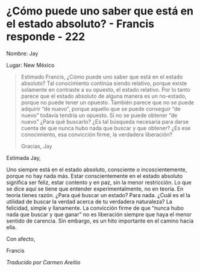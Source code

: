 # ¿Cómo puede uno saber que está en el estado absoluto? - Francis responde - 222

Nombre: Jay

Lugar: New México

>Estimado Francis, ¿Cómo puede uno saber que está en el estado absoluto? Tal conocimiento continúa siendo relativo, porque existe solamente en contraste a su opuesto, el estado relativo. Por lo tanto parece que el estado absoluto de alguna manera es un no-estado, porque no puede tener un opuesto. También parece que no se puede adquirir “de nuevo”, porque aquello que se puede conseguir “de nuevo” todavía tendría un opuesto. Si no se puede obtener “de nuevo” ¿Para qué buscarlo? ¿Es tal búsqueda necesaria para darse cuenta de que nunca hubo nada que buscar y que obtener? ¿Es ese conocimiento, esa convicción firme, la verdadera liberación?
>
>Gracias, Jay

Estimada Jay,

Uno siempre está en el estado absoluto, consciente o incoscientemente, porque no hay nada más. Estar conscientemente en el estado absoluto significa ser feliz, estar contento y en paz, sin la menor restricción. Lo que se dice aquí se tiene que entender experimentalmente, no en teoría. En teoría tienes razón. ¿Para qué buscar un estado? Para nada. ¿Cuál es el la utilidad de buscar la verdad acerca de tu verdadera naturaleza? La felicidad, simple y llanamente. La convicción firme de que “nunca hubo nada que buscar y que ganar” no es liberación siempre que haya el menor sentido de carencia. Sin embargo, es un hito importante en el camino hacia ella.

Con afecto,

Francis

_Traducido por Carmen Areitio_

